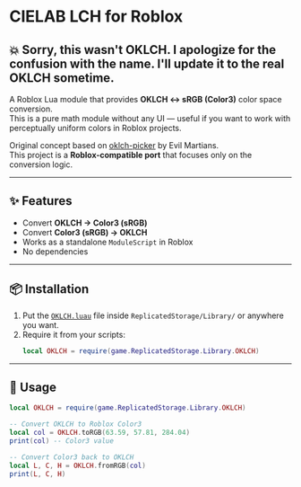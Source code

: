 # CIELAB LCH for Roblox

## 💥 Sorry, this wasn't OKLCH. I apologize for the confusion with the name. I'll update it to the real OKLCH sometime. 

A Roblox Lua module that provides **OKLCH <-> sRGB (Color3)** color space conversion.  
This is a pure math module without any UI — useful if you want to work with perceptually uniform colors in Roblox projects.

Original concept based on [oklch-picker](https://github.com/evilmartians/oklch-picker) by Evil Martians.  
This project is a **Roblox-compatible port** that focuses only on the conversion logic.

---

## ✨ Features
- Convert **OKLCH → Color3 (sRGB)**  
- Convert **Color3 (sRGB) → OKLCH**  
- Works as a standalone `ModuleScript` in Roblox  
- No dependencies

---

## 📦 Installation
1. Put the [`OKLCH.luau`](https://github.com/hschu-hschu/OKLCH.lua/blob/main/OKLCH.luau) file inside `ReplicatedStorage/Library/` or anywhere you want.
2. Require it from your scripts:
   ```lua
   local OKLCH = require(game.ReplicatedStorage.Library.OKLCH)
   ```

---

## 🚀 Usage

```lua
local OKLCH = require(game.ReplicatedStorage.Library.OKLCH)

-- Convert OKLCH to Roblox Color3
local col = OKLCH.toRGB(63.59, 57.81, 284.04)
print(col) -- Color3 value

-- Convert Color3 back to OKLCH
local L, C, H = OKLCH.fromRGB(col)
print(L, C, H)
```
  
